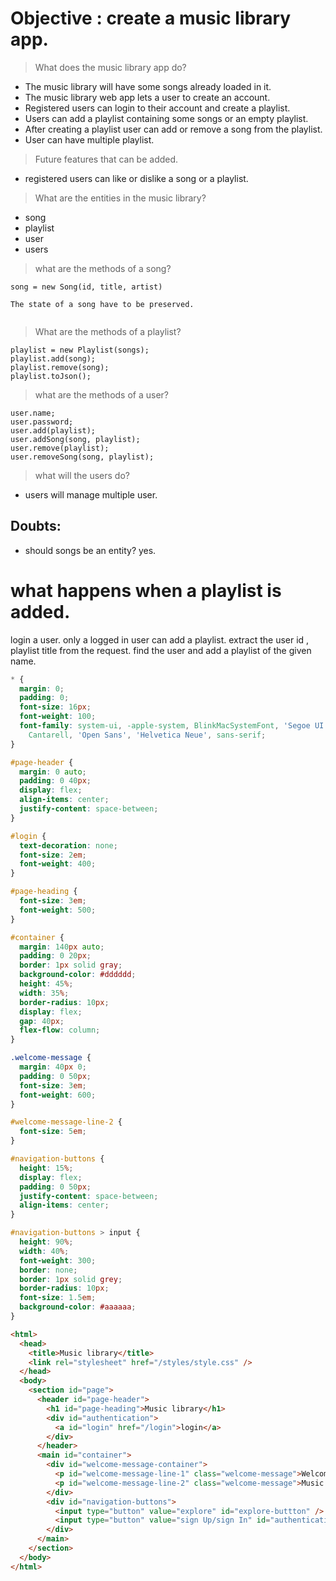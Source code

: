 # Objective : create a music library app.

> What does the music library app do?

- The music library will have some songs already loaded in it.
- The music library web app lets a user to create an account.
- Registered users can login to their account and create a playlist.
- Users can add a playlist containing some songs or an empty playlist.
- After creating a playlist user can add or remove a song from the playlist.
- User can have multiple playlist.

> Future features that can be added.

- registered users can like or dislike a song or a playlist.

> What are the entities in the music library?

- song
- playlist
- user
- users

> what are the methods of a song?

```
song = new Song(id, title, artist)

The state of a song have to be preserved.


```

> What are the methods of a playlist?

```
playlist = new Playlist(songs);
playlist.add(song);
playlist.remove(song);
playlist.toJson();
```

> what are the methods of a user?

```
user.name;
user.password;
user.add(playlist);
user.addSong(song, playlist);
user.remove(playlist);
user.removeSong(song, playlist);
```

> what will the users do?

- users will manage multiple user.

## Doubts:

- should songs be an entity?
  yes.

# what happens when a playlist is added.

login a user.
only a logged in user can add a playlist.
extract the user id , playlist title from the request.
find the user and add a playlist of the given name.

```css
* {
  margin: 0;
  padding: 0;
  font-size: 16px;
  font-weight: 100;
  font-family: system-ui, -apple-system, BlinkMacSystemFont, 'Segoe UI', Roboto, Oxygen, Ubuntu,
    Cantarell, 'Open Sans', 'Helvetica Neue', sans-serif;
}

#page-header {
  margin: 0 auto;
  padding: 0 40px;
  display: flex;
  align-items: center;
  justify-content: space-between;
}

#login {
  text-decoration: none;
  font-size: 2em;
  font-weight: 400;
}

#page-heading {
  font-size: 3em;
  font-weight: 500;
}

#container {
  margin: 140px auto;
  padding: 0 20px;
  border: 1px solid gray;
  background-color: #dddddd;
  height: 45%;
  width: 35%;
  border-radius: 10px;
  display: flex;
  gap: 40px;
  flex-flow: column;
}

.welcome-message {
  margin: 40px 0;
  padding: 0 50px;
  font-size: 3em;
  font-weight: 600;
}

#welcome-message-line-2 {
  font-size: 5em;
}

#navigation-buttons {
  height: 15%;
  display: flex;
  padding: 0 50px;
  justify-content: space-between;
  align-items: center;
}

#navigation-buttons > input {
  height: 90%;
  width: 40%;
  font-weight: 300;
  border: none;
  border: 1px solid grey;
  border-radius: 10px;
  font-size: 1.5em;
  background-color: #aaaaaa;
}
```

```html
<html>
  <head>
    <title>Music library</title>
    <link rel="stylesheet" href="/styles/style.css" />
  </head>
  <body>
    <section id="page">
      <header id="page-header">
        <h1 id="page-heading">Music library</h1>
        <div id="authentication">
          <a id="login" href="/login">login</a>
        </div>
      </header>
      <main id="container">
        <div id="welcome-message-container">
          <p id="welcome-message-line-1" class="welcome-message">Welcome to,</p>
          <p id="welcome-message-line-2" class="welcome-message">Music library</p>
        </div>
        <div id="navigation-buttons">
          <input type="button" value="explore" id="explore-buttton" />
          <input type="button" value="sign Up/sign In" id="authentication-button" />
        </div>
      </main>
    </section>
  </body>
</html>
```
